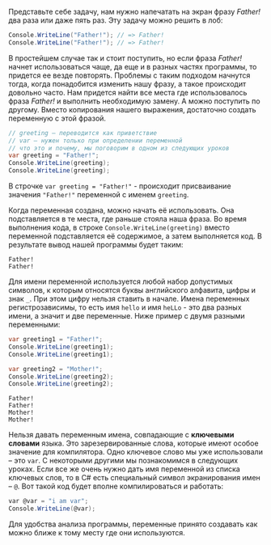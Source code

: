 
Представьте себе задачу, нам нужно напечатать на экран фразу *Father!* два раза или даже пять раз. Эту задачу можно решить в лоб:

```cs
Console.WriteLine("Father!"); // => Father!
Console.WriteLine("Father!"); // => Father!
```

В простейшем случае так и стоит поступить, но если фраза *Father!* начнет использоваться чаще, да еще и в разных частях программы, то придется ее везде повторять. Проблемы с таким подходом начнутся тогда, когда понадобится изменить нашу фразу, а такое происходит довольно часто. Нам придется найти все места где использовалось фраза *Father!* и выполнить необходимую замену. А можно поступить по другому. Вместо копирования нашего выражения, достаточно создать переменную с этой фразой.

```cs
// greeting – переводится как приветствие
// var – нужен только при определении переменной
// что это и почему, мы поговорим в одном из следующих уроков
var greeting = "Father!";
Console.WriteLine(greeting);
Console.WriteLine(greeting);
```

В строчке `var greeting = "Father!"` - происходит присваивание значения `"Father!"` переменной с именем `greeting`.

Когда переменная создана, можно начать её использовать. Она подставляется в те места, где раньше стояла наша фраза. Во время выполнения кода, в строке `Console.WriteLine(greeting)` вместо переменной подставляется её содержимое, а затем выполняется код. В результате вывод нашей программы будет таким:

```text
Father!
Father!
```

Для имени переменной используется любой набор допустимых символов, к которым относятся буквы английского алфавита, цифры и знак `_`. При этом цифру нельзя ставить в начале. Имена переменных регистрозависимы, то есть имя `hello` и имя `heLLo` - это два разных имени, а значит и две переменные. Ниже пример с двумя разными переменными:

```cs
var greeting1 = "Father!";
Console.WriteLine(greeting1);
Console.WriteLine(greeting1);

var greeting2 = "Mother!";
Console.WriteLine(greeting2);
Console.WriteLine(greeting2);
```

```text
Father!
Father!
Mother!
Mother!
```

Нельзя давать переменным имена, совпадающие с **ключевыми словами** языка. Это зарезервированные слова, которые имеют особое значение для компилятора. Одно ключевое слово мы уже использовали – это `var`. С некоторыми другими мы познакомимся в следующих уроках. Если все же очень нужно дать имя переменной из списка ключевых слов, то в C# есть специальный символ экранирования имен – `@`. Вот такой код будет вполне компилироваться и работать:

```cs
var @var = "i am var";
Console.WriteLine(@var);
```

Для удобства анализа программы, переменные принято создавать как можно ближе к тому месту где они используются.

